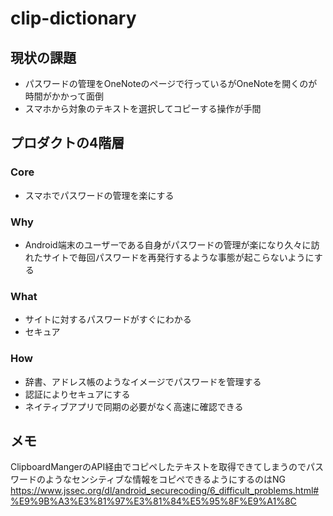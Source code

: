 # clip-dictionary

## 現状の課題
- パスワードの管理をOneNoteのページで行っているがOneNoteを開くのが時間がかかって面倒
- スマホから対象のテキストを選択してコピーする操作が手間

## プロダクトの4階層

### Core
- スマホでパスワードの管理を楽にする

### Why
- Android端末のユーザーである自身がパスワードの管理が楽になり久々に訪れたサイトで毎回パスワードを再発行するような事態が起こらないようにする

### What
- サイトに対するパスワードがすぐにわかる
- セキュア

### How
- 辞書、アドレス帳のようなイメージでパスワードを管理する
- 認証によりセキュアにする
- ネイティブアプリで同期の必要がなく高速に確認できる

## メモ
ClipboardMangerのAPI経由でコピペしたテキストを取得できてしまうのでパスワードのようなセンシティブな情報をコピペできるようにするのはNG
https://www.jssec.org/dl/android_securecoding/6_difficult_problems.html#%E9%9B%A3%E3%81%97%E3%81%84%E5%95%8F%E9%A1%8C
